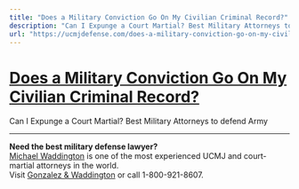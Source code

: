 ```yaml
---
title: "Does a Military Conviction Go On My Civilian Criminal Record?"
description: "Can I Expunge a Court Martial? Best Military Attorneys to defend Army"
url: "https://ucmjdefense.com/does-a-military-conviction-go-on-my-civilian-criminal-record-can-i-expunge-a-court-martial.html"
---
```


# [Does a Military Conviction Go On My Civilian Criminal Record?](https://ucmjdefense.com/does-a-military-conviction-go-on-my-civilian-criminal-record-can-i-expunge-a-court-martial.html)

Can I Expunge a Court Martial? Best Military Attorneys to defend Army

---

**Need the best military defense lawyer?**  
[Michael Waddington](https://ucmjdefense.com/attorneys/michael-stewart-waddington-partner.html) is one of the most experienced UCMJ and court-martial attorneys in the world.  
Visit [Gonzalez & Waddington](https://ucmjdefense.com) or call 1-800-921-8607.
